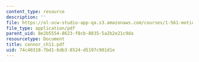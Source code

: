 ```yaml
---
content_type: resource
description: ''
file: https://ol-ocw-studio-app-qa.s3.amazonaws.com/courses/1-561-motion-based-design-fall-2003/74c403187bd16db38524d5197c901d1e_connor_ch11.pdf
file_type: application/pdf
parent_uid: 8e2b5554-8623-f8cb-8835-5a2b2e21c9da
resourcetype: Document
title: connor_ch11.pdf
uid: 74c40318-7bd1-6db3-8524-d5197c901d1e
---
```

